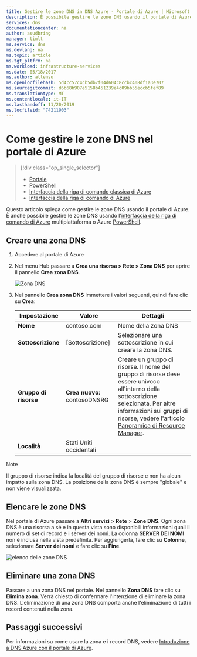 ```yaml
---
title: Gestire le zone DNS in DNS Azure - Portale di Azure | Microsoft Docs
description: È possibile gestire le zone DNS usando il portale di Azure. Questo articolo illustra come aggiornare, eliminare e creare le zone DNS in DNS di Azure
services: dns
documentationcenter: na
author: asudbring
manager: timlt
ms.service: dns
ms.devlang: na
ms.topic: article
ms.tgt_pltfrm: na
ms.workload: infrastructure-services
ms.date: 05/18/2017
ms.author: allensu
ms.openlocfilehash: 5d4cc57c4cb5db7f04d604c8ccbc408df1a3e707
ms.sourcegitcommit: d6b68b907e5158b451239e4c09bb55eccb5fef89
ms.translationtype: MT
ms.contentlocale: it-IT
ms.lasthandoff: 11/20/2019
ms.locfileid: "74211903"
---
```

# <a name="how-to-manage-dns-zones-in-the-azure-portal"></a>Come gestire le zone DNS nel portale di Azure

> [!div class="op_single_selector"]
> * [Portale](dns-operations-dnszones-portal.md)
> * [PowerShell](dns-operations-dnszones.md)
> * [Interfaccia della riga di comando classica di Azure](dns-operations-dnszones-cli-nodejs.md)
> * [Interfaccia della riga di comando di Azure](dns-operations-dnszones-cli.md)

Questo articolo spiega come gestire le zone DNS usando il portale di Azure. È anche possibile gestire le zone DNS usando l'[interfaccia della riga di comando di Azure](dns-operations-dnszones-cli.md) multipiattaforma o Azure [PowerShell](dns-operations-dnszones.md).

## <a name="create-a-dns-zone"></a>Creare una zona DNS

1. Accedere al portale di Azure
2. Nel menu Hub passare a **Crea una risorsa > Rete > Zona DNS** per aprire il pannello **Crea zona DNS**.

    ![Zona DNS](./media/dns-operations-dnszones-portal/openzone650.png)

4. Nel pannello **Crea zona DNS** immettere i valori seguenti, quindi fare clic su **Crea**:


   | **Impostazione** | **Valore** | **Dettagli** |
   |---|---|---|
   |**Nome**|contoso.com|Nome della zona DNS|
   |**Sottoscrizione**|[Sottoscrizione]|Selezionare una sottoscrizione in cui creare la zona DNS.|
   |**Gruppo di risorse**|**Crea nuovo:** contosoDNSRG|Creare un gruppo di risorse. Il nome del gruppo di risorse deve essere univoco all'interno della sottoscrizione selezionata. Per altre informazioni sui gruppi di risorse, vedere l'articolo [Panoramica di Resource Manager](../azure-resource-manager/resource-group-overview.md?toc=%2fazure%2fdns%2ftoc.json#resource-groups).|
   |**Località**|Stati Uniti occidentali||

> [!NOTE]
> Il gruppo di risorse indica la località del gruppo di risorse e non ha alcun impatto sulla zona DNS. La posizione della zona DNS è sempre "globale" e non viene visualizzata.

## <a name="list-dns-zones"></a>Elencare le zone DNS

Nel portale di Azure passare a **Altri servizi** > **Rete** > **Zone DNS**. Ogni zona DNS è una risorsa a sé e in questa vista sono disponibili informazioni quali il numero di set di record e i server dei nomi. La colonna **SERVER DEI NOMI** non è inclusa nella vista predefinita. Per aggiungerla, fare clic su **Colonne**, selezionare **Server dei nomi** e fare clic su **Fine**.

![elenco delle zone DNS](./media/dns-operations-dnszones-portal/listzones.png)

## <a name="delete-a-dns-zone"></a>Eliminare una zona DNS

Passare a una zona DNS nel portale. Nel pannello **Zona DNS** fare clic su **Elimina zona**. Verrà chiesto di confermare l'intenzione di eliminare la zona DNS. L'eliminazione di una zona DNS comporta anche l'eliminazione di tutti i record contenuti nella zona.

## <a name="next-steps"></a>Passaggi successivi

Per informazioni su come usare la zona e i record DNS, vedere [Introduzione a DNS Azure con il portale di Azure](dns-getstarted-portal.md).